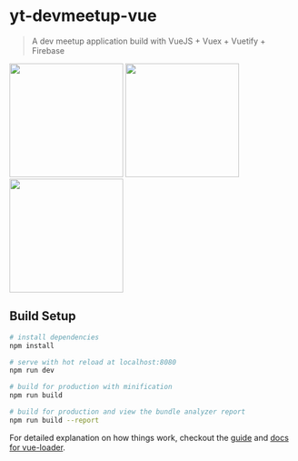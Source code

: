 # yt-devmeetup-vue

> A dev meetup application build with VueJS + Vuex + Vuetify + Firebase

<img src='https://vuejs.org/images/logo.png' height=200px width=200px>
<img height=200px width=200px src="https://vuetifyjs.com/static/doc-images/logo.svg">
<img height=200px width=200px src="https://firebase.google.com/_static/images/firebase/touchicon-180.png">

## Build Setup

``` bash
# install dependencies
npm install

# serve with hot reload at localhost:8080
npm run dev

# build for production with minification
npm run build

# build for production and view the bundle analyzer report
npm run build --report
```

For detailed explanation on how things work, checkout the [guide](http://vuejs-templates.github.io/webpack/) and [docs for vue-loader](http://vuejs.github.io/vue-loader).

